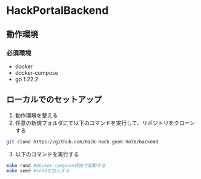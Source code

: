 # HackPortalBackend

## 動作環境

### 必須環境

- docker
- docker-compose
- go 1.22.2

## ローカルでのセットアップ

1. 動作環境を整える
2. 任意の新規フォルダにて以下のコマンドを実行して、リポジトリをクローンする

```bash
git clone https://github.com/Hack-Hack-geek-Vol6/backend
```

3. 以下のコマンドを実行する  

```bash
make rund #docker-compose経由で起動する
make seed #seedを投入する
```
